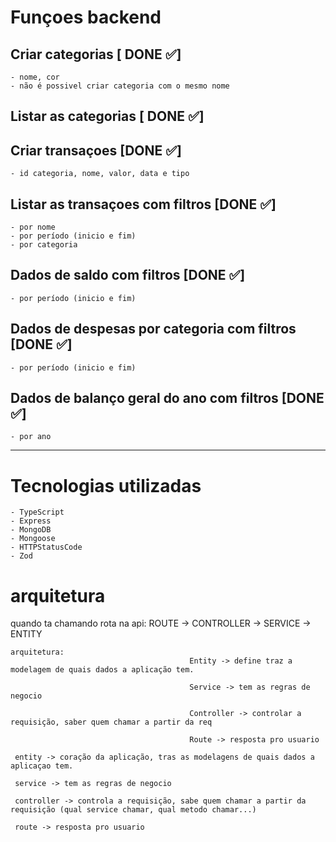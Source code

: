# Funçoes backend

## Criar categorias [ DONE ✅]

    - nome, cor
    - não é possivel criar categoria com o mesmo nome

## Listar as categorias [ DONE ✅]

## Criar transaçoes [DONE ✅]

    - id categoria, nome, valor, data e tipo

## Listar as transaçoes com filtros [DONE ✅]

    - por nome
    - por período (inicio e fim)
    - por categoria

## Dados de saldo com filtros [DONE ✅]

    - por período (inicio e fim)

## Dados de despesas por categoria com filtros [DONE ✅]

    - por período (inicio e fim)

## Dados de balanço geral do ano com filtros [DONE ✅]

    - por ano

---




# Tecnologias utilizadas

    - TypeScript
    - Express
    - MongoDB
    - Mongoose
    - HTTPStatusCode
    - Zod

# arquitetura

quando ta chamando rota na api: ROUTE -> CONTROLLER -> SERVICE -> ENTITY

    arquitetura:
    										Entity -> define traz a modelagem de quais dados a aplicação tem.

    										Service -> tem as regras de negocio

    										Controller -> controlar a requisição, saber quem chamar a partir da req
                                            
    										Route -> resposta pro usuario

     entity -> coração da aplicação, tras as modelagens de quais dados a aplicaçao tem.

     service -> tem as regras de negocio
     
     controller -> controla a requisição, sabe quem chamar a partir da requisição (qual service chamar, qual metodo chamar...)
     
     route -> resposta pro usuario
